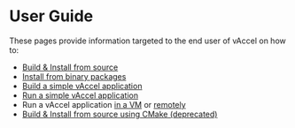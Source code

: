 # User Guide

These pages provide information targeted to the end user of vAccel on how to:

- [Build & Install from source](building.md)
- [Install from binary packages](binaries.md)
- [Build a simple vAccel application](build-run-app.md#building-a-vaccel-application)
- [Run a simple vAccel application](build-run-app.md#running-a-vaccel-application)
- Run a vAccel application [in a VM](vm-example.md) or
  [remotely](remote-example.md)
- [Build & Install from source using CMake (deprecated)](building-legacy.md)
